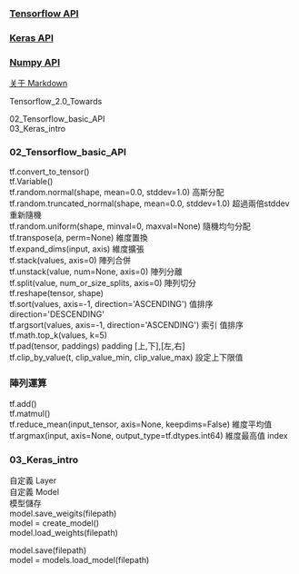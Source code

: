 
### [Tensorflow API](https://www.tensorflow.org/api_docs/python/tf/transpose)
### [Keras API](https://keras.io/api/)
### [Numpy API](https://numpy.org/doc/stable/reference/index.html)

[关于 Markdown](https://xianbai.me/learn-md/article/syntax/paragraphs-and-line-breaks.html)  

Tensorflow_2.0_Towards

02_Tensorflow_basic_API  
03_Keras_intro  

### 02_Tensorflow_basic_API
tf.convert_to_tensor()   
tf.Variable()  
tf.random.normal(shape, mean=0.0, stddev=1.0)  高斯分配  
tf.random.truncated_normal(shape, mean=0.0, stddev=1.0)  超過兩倍stddev 重新隨機  
tf.random.uniform(shape, minval=0, maxval=None) 隨機均勻分配  
tf.transpose(a, perm=None)  維度置換  
tf.expand_dims(input, axis)  維度擴張  
tf.stack(values, axis=0)  陣列合併  
tf.unstack(value, num=None, axis=0)  陣列分離  
tf.split(value, num_or_size_splits, axis=0)  陣列切分  
tf.reshape(tensor, shape)  
tf.sort(values, axis=-1, direction='ASCENDING') 值排序direction='DESCENDING'  
tf.argsort(values, axis=-1, direction='ASCENDING')  索引 值排序  
tf.math.top_k(values, k=5)  
tf.pad(tensor, paddings) padding [上,下],[左,右]  
tf.clip_by_value(t, clip_value_min, clip_value_max)  設定上下限值
### 陣列運算
tf.add()  
tf.matmul()  
tf.reduce_mean(input_tensor, axis=None, keepdims=False)  維度平均值  
tf.argmax(input, axis=None, output_type=tf.dtypes.int64)  維度最高值 index  


### 03_Keras_intro
自定義 Layer  
自定義 Model  
模型儲存  
model.save_weigits(filepath)  
model = create_model()  
model.load_weights(filepath)  

model.save(filepath)  
model = models.load_model(filepath)  
